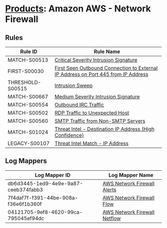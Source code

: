 # [Products](README.md): Amazon AWS - Network Firewall

## Rules

|Rule ID|Rule Name|
|----|----|
|MATCH-S00513|[Critical Severity Intrusion Signature](../rules/MATCH-S00513.md)|
|FIRST-S00030|[First Seen Outbound Connection to External IP Address on Port 445 from IP Address](../rules/FIRST-S00030.md)|
|THRESHOLD-S00515|[Intrusion Sweep](../rules/THRESHOLD-S00515.md)|
|MATCH-S00667|[Medium Severity Intrusion Signature](../rules/MATCH-S00667.md)|
|MATCH-S00554|[Outbound IRC Traffic](../rules/MATCH-S00554.md)|
|MATCH-S00502|[RDP Traffic to Unexpected Host](../rules/MATCH-S00502.md)|
|MATCH-S00560|[SMTP Traffic from Non-SMTP Servers](../rules/MATCH-S00560.md)|
|MATCH-S01024|[Threat Intel - Destination IP Address (High Confidence)](../rules/MATCH-S01024.md)|
|LEGACY-S00107|[Threat Intel Match - IP Address](../rules/LEGACY-S00107.md)|


## Log Mappers

|Log Mapper ID|Log Mapper Name|
|----|----|
|db6d3445-1ed9-4e9e-9a87-ceeb374fabb3|[AWS Network Firewall Alerts](../mappings/db6d3445-1ed9-4e9e-9a87-ceeb374fabb3.md)|
|7f4daf7f-f391-44be-908a-f36e6f1b360f|[AWS Network Firewall Flow](../mappings/7f4daf7f-f391-44be-908a-f36e6f1b360f.md)|
|04121705-9ef8-4620-99ca-795045ef94dc|[AWS Network Firewall Netflow](../mappings/04121705-9ef8-4620-99ca-795045ef94dc.md)|


